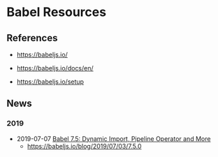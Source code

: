 
# Babel Resources

## References
- https://babeljs.io/

- https://babeljs.io/docs/en/

- https://babeljs.io/setup



## News
### 2019
- 2019-07-07 [Babel 7.5: Dynamic Import, Pipeline Operator and More](https://www.infoq.com/news/2019/07/babel-dynamic-import-pipeline/)
  + https://babeljs.io/blog/2019/07/03/7.5.0

